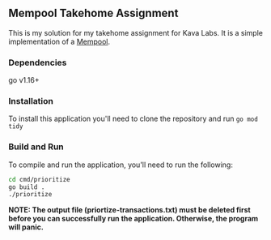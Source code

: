 ## Mempool Takehome Assignment

This is my solution for my takehome assignment for Kava Labs.  It is a simple implementation of a [Mempool](https://www.blocknative.com/blog/mempool-intro).

### Dependencies

go v1.16+

### Installation

To install this application you'll need to clone the repository and run `go mod tidy`

### Build and Run

To compile and run the application, you'll need to run the following:

```bash
cd cmd/prioritize
go build .
./prioritize
```

**NOTE: The output file (priortize-transactions.txt) must be deleted first before you can successfully run the application.  Otherwise, the program will panic.**
